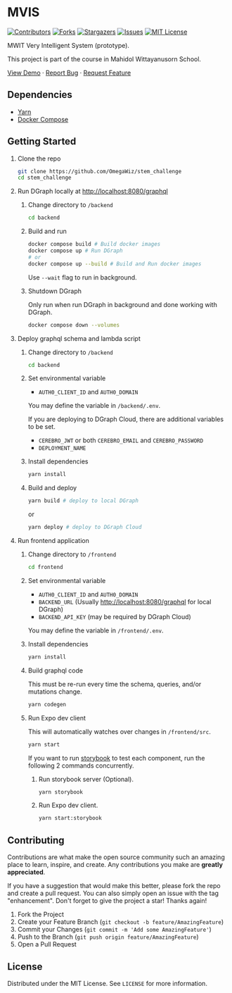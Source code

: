 # MVIS

[![Contributors][contributors-shield]][contributors-url]
[![Forks][forks-shield]][forks-url]
[![Stargazers][stars-shield]][stars-url]
[![Issues][issues-shield]][issues-url]
[![MIT License][license-shield]][license-url]

MWIT Very Intelligent System (prototype).

This project is part of the course in Mahidol Wittayanusorn School.

[View Demo](https://mwit30-8.github.io/MVIS/)
·
[Report Bug](https://github.com/mwit30-8/MVIS/issues)
·
[Request Feature](https://github.com/mwit30-8/MVIS/issues)

## Dependencies

- [Yarn](https://yarnpkg.com/)
- [Docker Compose](https://docs.docker.com/compose/)

## Getting Started

1. Clone the repo

   ```sh
   git clone https://github.com/OmegaWiz/stem_challenge
   cd stem_challenge
   ```

2. Run DGraph locally at <http://localhost:8080/graphql>

   1. Change directory to `/backend`

      ```sh
      cd backend
      ```

   2. Build and run

      ```sh
      docker compose build # Build docker images
      docker compose up # Run DGraph
      # or
      docker compose up --build # Build and Run docker images
      ```

      Use `--wait` flag to run in background.

   3. Shutdown DGraph

      Only run when run DGraph in background and done working with DGraph.

      ```sh
      docker compose down --volumes
      ```

3. Deploy graphql schema and lambda script

   1. Change directory to `/backend`

      ```sh
      cd backend
      ```

   2. Set environmental variable

      - `AUTH0_CLIENT_ID` and `AUTH0_DOMAIN`

      You may define the variable in `/backend/.env`.

      If you are deploying to DGraph Cloud, there are additional variables to be set.

      - `CEREBRO_JWT` or both `CEREBRO_EMAIL` and `CEREBRO_PASSWORD`
      - `DEPLOYMENT_NAME`

   3. Install dependencies

      ```sh
      yarn install
      ```

   4. Build and deploy

      ```sh
      yarn build # deploy to local DGraph
      ```

      or

      ```sh
      yarn deploy # deploy to DGraph Cloud
      ```

4. Run frontend application

   1. Change directory to `/frontend`

      ```sh
      cd frontend
      ```

   2. Set environmental variable

      - `AUTH0_CLIENT_ID` and `AUTH0_DOMAIN`
      - `BACKEND_URL` (Usually <http://localhost:8080/graphql> for local DGraph)
      - `BACKEND_API_KEY` (may be required by DGraph Cloud)

      You may define the variable in `/frontend/.env`.

   3. Install dependencies

      ```sh
      yarn install
      ```

   4. Build graphql code

      This must be re-run every time the schema, queries, and/or mutations change.

      ```sh
      yarn codegen
      ```

   5. Run Expo dev client

      This will automatically watches over changes in `/frontend/src`.

      ```sh
      yarn start
      ```

      If you want to run [storybook](https://storybook.js.org/) to test each component,
      run the following 2 commands concurrently.

      1. Run storybook server (Optional).
         ```sh
         yarn storybook
         ```
      2. Run Expo dev client.
         ```sh
         yarn start:storybook
         ```

## Contributing

Contributions are what make the open source community such an amazing place to learn, inspire, and create. Any contributions you make are **greatly appreciated**.

If you have a suggestion that would make this better, please fork the repo and create a pull request. You can also simply open an issue with the tag "enhancement".
Don't forget to give the project a star! Thanks again!

1. Fork the Project
2. Create your Feature Branch (`git checkout -b feature/AmazingFeature`)
3. Commit your Changes (`git commit -m 'Add some AmazingFeature'`)
4. Push to the Branch (`git push origin feature/AmazingFeature`)
5. Open a Pull Request

## License

Distributed under the MIT License. See `LICENSE` for more information.

[contributors-shield]: https://img.shields.io/github/contributors/mwit30-8/MVIS.svg?style=for-the-badge
[contributors-url]: https://github.com/mwit30-8/MVIS/graphs/contributors
[forks-shield]: https://img.shields.io/github/forks/mwit30-8/MVIS.svg?style=for-the-badge
[forks-url]: https://github.com/mwit30-8/MVIS/network/members
[stars-shield]: https://img.shields.io/github/stars/mwit30-8/MVIS.svg?style=for-the-badge
[stars-url]: https://github.com/mwit30-8/MVIS/stargazers
[issues-shield]: https://img.shields.io/github/issues/mwit30-8/MVIS.svg?style=for-the-badge
[issues-url]: https://github.com/mwit30-8/MVIS/issues
[license-shield]: https://img.shields.io/github/license/mwit30-8/MVIS.svg?style=for-the-badge
[license-url]: https://github.com/mwit30-8/MVIS/blob/develop/LICENSE
